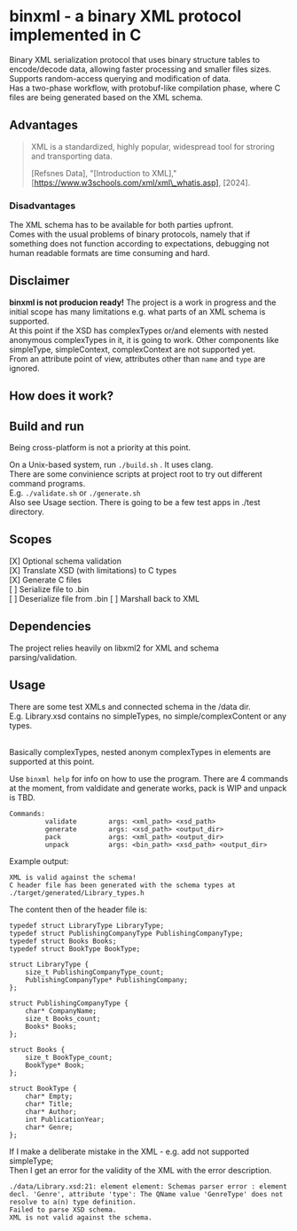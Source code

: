 # binxml - a binary XML protocol implemented in C

Binary XML serialization protocol that uses binary structure tables to encode/decode data, allowing faster processing and smaller files sizes. Supports random-access querying and modification of data. <br>
Has a two-phase workflow, with protobuf-like compilation phase, where C files are being generated based on the XML schema. <br> 

## Advantages

> XML is a standardized, highly popular, widespread tool for stroring and transporting data.
> 
> [Refsnes Data], "[Introduction to XML]," [https://www.w3schools.com/xml/xml\_whatis.asp], [2024].


### Disadvantages
The XML schema has to be available for both parties upfront. <br> 
Comes with the usual problems of binary protocols, namely that if something does not function according to expectations, debugging not human readable formats are time consuming and hard. <br>

## Disclaimer
<strong>binxml is not producion ready!</strong>
The project is a work in progress and the initial scope has many limitations e.g. what parts of an XML schema is supported. <br>
At this point if the XSD has complexTypes or/and elements with nested anonymous complexTypes in it, it is going to work. Other components like simpleType, simpleContext, complexContext  are not supported yet. <br>
From an attribute point of view, attributes other than `name` and `type` are ignored.

## How does it work?


## Build and run

Being cross-platform is not a priority at this point. <br>


On a Unix-based system, run ```./build.sh``` . It uses clang. <br> 
There are some convinience scripts at project root to try out different command programs. <br> 
E.g. ```./validate.sh``` or ```./generate.sh``` <br>
Also see Usage section.
There is going to be a few test apps in ./test directory.

## Scopes

[X] Optional schema validation <br>
[X] Translate XSD (with limitations) to C types <br>
[X] Generate C files <br>
[ ] Serialize file to .bin <br>
[ ] Deserialize file from .bin 
[ ] Marshall back to XML <br>

## Dependencies

The project relies heavily on libxml2 for XML and schema parsing/validation.

## Usage

There are some test XMLs and connected schema in the /data dir. <br>
E.g. Library.xsd contains no simpleTypes, no simple/complexContent or any types.<br>
<br>

Basically complexTypes, nested anonym complexTypes in elements are supported at this point.<br>

Use ```binxml help``` for info on how to use the program. 
There are 4 commands at the moment, from valdidate and generate works, pack is WIP and unpack is TBD.

```
Commands:
         validate        args: <xml_path> <xsd_path>
         generate        args: <xsd_path> <output_dir>
         pack            args: <xml_path> <output_dir>
         unpack          args: <bin_path> <xsd_path> <output_dir>
```
Example output: <br>

```
XML is valid against the schema!
C header file has been generated with the schema types at ./target/generated/Library_types.h
```

The content then of the header file is: <br>

```
typedef struct LibraryType LibraryType;
typedef struct PublishingCompanyType PublishingCompanyType;
typedef struct Books Books;
typedef struct BookType BookType;

struct LibraryType {
	size_t PublishingCompanyType_count;
	PublishingCompanyType* PublishingCompany;
};

struct PublishingCompanyType {
	char* CompanyName;
	size_t Books_count;
	Books* Books;
};

struct Books {
	size_t BookType_count;
	BookType* Book;
};

struct BookType {
	char* Empty;
	char* Title;
	char* Author;
	int PublicationYear;
	char* Genre;
};
```

If I make a deliberate mistake in the XML - e.g. add not supported simpleType; <br>
Then I get an error for the validity of the XML with the error description.  <br>

```
./data/Library.xsd:21: element element: Schemas parser error : element decl. 'Genre', attribute 'type': The QName value 'GenreType' does not resolve to a(n) type definition.
Failed to parse XSD schema.
XML is not valid against the schema.
```
